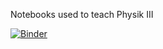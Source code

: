 Notebooks used to teach Physik III

[![Binder](https://mybinder.org/badge_logo.svg)](https://mybinder.org/v2/gh/uliaschauer/teaching_physikIII/master)
